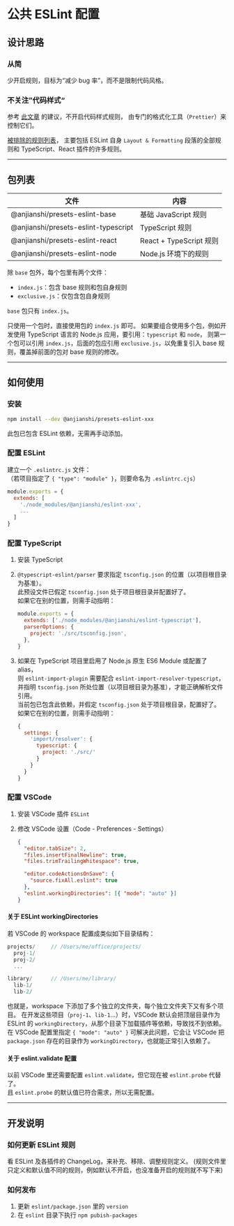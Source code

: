 # 公共 ESLint 配置

## 设计思路

### 从简

少开启规则，目标为“减少 bug 率”，而不是限制代码风格。

### 不关注”代码样式“

参考 [此文章](https://typescript-eslint.io/linting/troubleshooting/formatting/) 的建议，不开启代码样式规则，
由专门的格式化工具（`Prettier`）来控制它们。

[被排除的规则列表](https://github.com/prettier/eslint-config-prettier/blob/main/index.js)，
主要包括 ESLint 自身 `Layout & Formatting` 段落的全部规则和 TypeScript、React 插件的许多规则。

---

## 包列表

| 文件                                 | 内容                    |
| ------------------------------------ | ----------------------- |
| @anjianshi/presets-eslint-base       | 基础 JavaScript 规则    |
| @anjianshi/presets-eslint-typescript | TypeScript 规则         |
| @anjianshi/presets-eslint-react      | React + TypeScript 规则 |
| @anjianshi/presets-eslint-node       | Node.js 环境下的规则    |

除 `base` 包外，每个包里有两个文件：

- `index.js`：包含 base 规则和包自身规则
- `exclusive.js`：仅包含包自身规则

`base` 包只有 `index.js`。

只使用一个包时，直接使用包的 `index.js` 即可。
如果要组合使用多个包，例如开发使用 TypeScript 语言的 Node.js 应用，要引用：`typescript` 和 `node`，
则第一个包可以引用 `index.js`，后面的包应引用 `exclusive.js`，以免重复引入 base 规则，覆盖掉前面的包对 base 规则的修改。

---

## 如何使用

### 安装

```sh
npm install --dev @anjianshi/presets-eslint-xxx
```

此包已包含 ESLint 依赖，无需再手动添加。

### 配置 ESLint

建立一个 `.eslintrc.js` 文件：  
（若项目指定了 `{ "type": "module" }`，则要命名为 `.eslintrc.cjs`）

```js
module.exports = {
  extends: [
    './node_modules/@anjianshi/eslint-xxx',
    ...
  ]
}
```

### 配置 TypeScript

1.  安装 TypeScript

2.  `@typescript-eslint/parser` 要求指定 `tsconfig.json` 的位置（以项目根目录为基准）。  
    此预设文件已假定 `tsconfig.json` 处于项目根目录并配置好了。  
    如果它在别的位置，则需手动指明：

    ```js
    module.exports = {
      extends: ['./node_modules/@anjianshi/eslint-typescript'],
      parserOptions: {
        project: './src/tsconfig.json',
      },
    }
    ```

3.  如果在 TypeScript 项目里启用了 Node.js 原生 ES6 Module 或配置了 alias，  
    则 `eslint-import-plugin` 需要配合 `eslint-import-resolver-typescript`，并指明 `tsconfig.json` 所处位置（以项目根目录为基准），才能正确解析文件引用。  
    当前包已包含此依赖，并假定 `tsconfig.json` 处于项目根目录，配置好了。  
    如果它在别的位置，则需手动指明：

    ```js
    {
      settings: {
        'import/resolver': {
          typescript: {
            project: './src/'
          }
        }
      }
    }
    ```

### 配置 VSCode

1. 安装 VSCode 插件 `ESLint`

2. 修改 VSCode 设置（Code - Preferences - Settings）

   ```json
   {
     "editor.tabSize": 2,
     "files.insertFinalNewline": true,
     "files.trimTrailingWhitespace": true,

     "editor.codeActionsOnSave": {
       "source.fixAll.eslint": true
     },
     "eslint.workingDirectories": [{ "mode": "auto" }]
   }
   ```

#### 关于 ESLint workingDirectories

若 VSCode 的 workspace 配置成类似如下目录结构：

```js
projects/     // /Users/me/office/projects/
  proj-1/
  proj-2/
  ...

library/      // /Users/me/library/
  lib-1/
  lib-2/
```

也就是，workspace 下添加了多个独立的文件夹，每个独立文件夹下又有多个项目。
在开发这些项目（`proj-1`、`lib-1`...）时，VSCode 默认会把顶层目录作为 ESLint 的 `workingDirectory`，从那个目录下加载插件等依赖，导致找不到依赖。
在 VSCode 配置里指定 `{ "mode": "auto" }` 可解决此问题，它会让 VSCode 把 `package.json` 存在的目录作为 `workingDirectory`，也就能正常引入依赖了。

#### 关于 eslint.validate 配置

以前 VSCode 里还需要配置 `eslint.validate`，但它现在被 `eslint.probe` 代替了。  
且 `eslint.probe` 的默认值已符合需求，所以无需配置。

---

## 开发说明

### 如何更新 ESLint 规则

看 ESLint 及各插件的 ChangeLog，来补充、移除、调整规则定义。
(规则文件里只定义和默认值不同的规则，例如默认不开启，也没准备开启的规则就不写下来)

### 如何发布

1. 更新 `eslint/package.json` 里的 `version`
2. 在 `eslint` 目录下执行 `npm pubish-packages`
